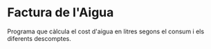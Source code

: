 # Factura de l'Aigua
Programa que càlcula el cost d'aigua en litres segons el consum i els diferents descomptes.
